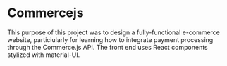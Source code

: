 # Commercejs

This purpose of this project was to design a fully-functional e-commerce website, particiularly for learning how to integrate payment processing through the Commerce.js API. The front end uses React components stylized with material-UI. 
